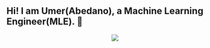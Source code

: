 ## Hi! I am Umer(Abedano), a Machine Learning Engineer(MLE).  👋

<p align="center">
  <a href="https://skillicons.dev">
    <img src="https://skillicons.dev/icons?i=vscode,python,ai,sklearn,opencv,pytorch,tensorflow,postgres,docker,discord,flask,html,css,aws&perline=7" />
  </a>
</p>

